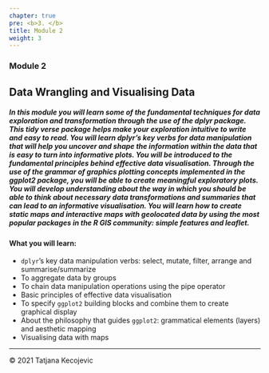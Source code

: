 ```yaml
---
chapter: true
pre: <b>3. </b>
title: Module 2
weight: 3
---
```


### Module 2


## Data Wrangling and Visualising Data

##### In this module you will learn some of the fundamental techniques for data exploration and transformation through the use of the dplyr package. This tidy verse package helps make your exploration intuitive to write and easy to read. You will learn dplyr’s key verbs for data manipulation that will help you uncover and shape the information within the data that is easy to turn into informative plots. You will be introduced to the fundamental principles behind effective data visualisation. Through the use of the grammar of graphics plotting concepts implemented in the ggplot2 package, you will be able to create meaningful exploratory plots. You will develop understanding about the way in which you should be able to think about necessary data transformations and summaries that can lead to an informative visualisation. You will learn how to create static maps and interactive maps with geolocated data by using the most popular packages in the R GIS community: simple features and leaflet.

#### What you will learn:

*	`dplyr`’s key data manipulation verbs: select, mutate, filter, arrange and summarise/summarize
* To aggregate data by groups
* To chain data manipulation operations using the pipe operator
* Basic principles of effective data visualisation
* To specify `ggplot2` building blocks and combine them to create graphical display
* About the philosophy that guides `ggplot2`: grammatical elements (layers) and aesthetic mapping
*	Visualising data with maps

-----------------------------
© 2021 Tatjana Kecojevic